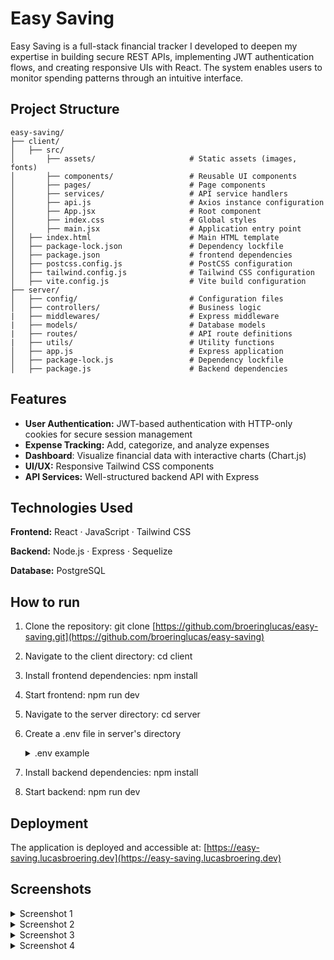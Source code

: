 # Easy Saving

Easy Saving is a full-stack financial tracker I developed to deepen my expertise in building secure REST APIs, implementing JWT authentication flows, and creating responsive UIs with React. The system enables users to monitor spending patterns through an intuitive interface.

## Project Structure 

```
easy-saving/
├── client/
│   ├── src/     
│       ├── assets/                     # Static assets (images, fonts)
│       ├── components/                 # Reusable UI components
│       ├── pages/                      # Page components
│       ├── services/                   # API service handlers
│       ├── api.js                      # Axios instance configuration
│       ├── App.jsx                     # Root component
│       ├── index.css                   # Global styles
│       ├── main.jsx                    # Application entry point 
│   ├── index.html                      # Main HTML template
│   ├── package-lock.json               # Dependency lockfile
│   ├── package.json                    # frontend dependencies 
│   ├── postcss.config.js               # PostCSS configuration
│   ├── tailwind.config.js              # Tailwind CSS configuration
│   ├── vite.config.js                  # Vite build configuration
├── server/
│   ├── config/                         # Configuration files               
│   ├── controllers/                    # Business logic      
|   ├── middlewares/                    # Express middleware
|   ├── models/                         # Database models
|   ├── routes/                         # API route definitions
|   ├── utils/                          # Utility functions       
│   ├── app.js                          # Express application           
│   ├── package-lock.js                 # Dependency lockfile          
│   ├── package.js                      # Backend dependencies         
```

## Features

- **User Authentication:** JWT-based authentication with HTTP-only cookies for secure session management
- **Expense Tracking:** Add, categorize, and analyze expenses
- **Dashboard**: Visualize financial data with interactive charts (Chart.js)
- **UI/UX:** Responsive Tailwind CSS components
- **API Services:** Well-structured backend API with Express

## Technologies Used

**Frontend:** React · JavaScript · Tailwind CSS  

**Backend:** Node.js · Express · Sequelize 

**Database:** PostgreSQL  

## How to run 

1. Clone the repository: git clone [https://github.com/broeringlucas/easy-saving.git](https://github.com/broeringlucas/easy-saving)
2. Navigate to the client directory: cd client
3. Install frontend dependencies: npm install
4. Start frontend:  npm run dev
5. Navigate to the server directory: cd server
6. Create a .env file in server's directory
    <details>
    <summary>.env example</summary>
    
    ```
    DB_HOST=
    DB_USER=
    DB_PASS=
    DB_NAME=
    DB_PORT=
    PORT=
    JWT_EXPIRATION =
    JWT_SECRET =
    ```
    
    </details>  
7. Install backend dependencies: npm install
8. Start backend:  npm run dev

## Deployment

The application is deployed and accessible at: [https://easy-saving.lucasbroering.dev](https://easy-saving.lucasbroering.dev)

## Screenshots 
<details>
<summary>Screenshot 1</summary>
![s1](https://github.com/user-attachments/assets/a66def33-cf22-4d58-a1b4-318e5f325acb)
</details>

<details>
<summary>Screenshot 2</summary>
![s2](https://github.com/user-attachments/assets/7f25870a-56a2-4c00-9a21-f8159d5d5407)
</details>

<details>
<summary>Screenshot 3</summary>
![s3](https://github.com/user-attachments/assets/fdb12767-2064-412f-9baa-74d48577f732)
</details>

<details>
<summary>Screenshot 4</summary>
![s4](https://github.com/user-attachments/assets/b26886ce-f5f1-43ee-8e1f-8e56e828757e)
</details>
